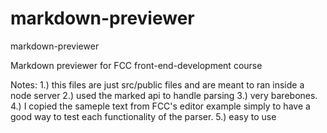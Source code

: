 # markdown-previewer
markdown-previewer


Markdown previewer for FCC front-end-development course

Notes:
1.) this files are just src/public files and are meant to ran inside a node server
2.) used the marked api to handle parsing
3.) very barebones.
4.) I copied the sameple text from FCC's editor example simply to have a good way to test each functionality of the parser.
5.) easy to use 
